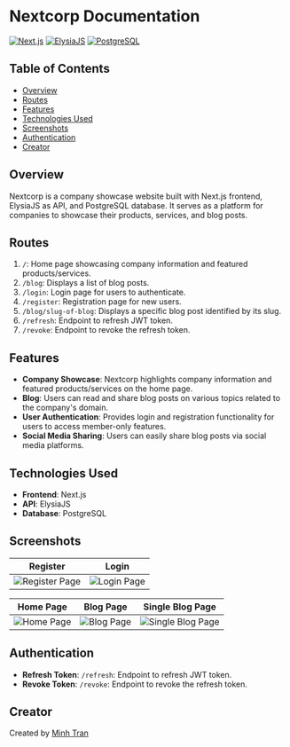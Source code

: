 # Nextcorp Documentation

[![Next.js](https://img.shields.io/badge/Frontend-Next.js-blue)](https://nextjs.org/)
[![ElysiaJS](https://img.shields.io/badge/API-ElysiaJS-green)](https://elysia.dev/)
[![PostgreSQL](https://img.shields.io/badge/Database-PostgreSQL-orange)](https://www.postgresql.org/)

## Table of Contents
- [Overview](#overview)
- [Routes](#routes)
- [Features](#features)
- [Technologies Used](#technologies-used)
- [Screenshots](#screenshots)
- [Authentication](#authentication)
- [Creator](#creator)

## Overview
Nextcorp is a company showcase website built with Next.js frontend, ElysiaJS as API, and PostgreSQL database. It serves as a platform for companies to showcase their products, services, and blog posts.

## Routes

1. `/`: Home page showcasing company information and featured products/services.
2. `/blog`: Displays a list of blog posts.
3. `/login`: Login page for users to authenticate.
4. `/register`: Registration page for new users.
5. `/blog/slug-of-blog`: Displays a specific blog post identified by its slug.
6. `/refresh`: Endpoint to refresh JWT token.
7. `/revoke`: Endpoint to revoke the refresh token.

## Features

- **Company Showcase**: Nextcorp highlights company information and featured products/services on the home page.
- **Blog**: Users can read and share blog posts on various topics related to the company's domain.
- **User Authentication**: Provides login and registration functionality for users to access member-only features.
- **Social Media Sharing**: Users can easily share blog posts via social media platforms.

## Technologies Used

- **Frontend**: Next.js
- **API**: ElysiaJS
- **Database**: PostgreSQL

## Screenshots

| Register | Login |
|:---------:|:---------:|
| ![Register Page](https://github.com/minhtran241/nextcorp/tree/main/frontend/public/screenshots/register.png) | ![Login Page](https://github.com/minhtran241/nextcorp/tree/main/frontend/public/screenshots/login.png) |


| Home Page | Blog Page | Single Blog Page
|:---------:|:---------:|:---------:| 
| ![Home Page](https://github.com/minhtran241/nextcorp/tree/main/frontend/public/screenshots/home.png) | ![Blog Page](https://github.com/minhtran241/nextcorp/tree/main/frontend/public/screenshots/blog.png) | ![Single Blog Page](https://github.com/minhtran241/nextcorp/tree/main/frontend/public/screenshots/single_blog.png) |

## Authentication

- **Refresh Token**: `/refresh`: Endpoint to refresh JWT token.
- **Revoke Token**: `/revoke`: Endpoint to revoke the refresh token.

## Creator

Created by [Minh Tran](https://minhtran-nine.vercel.app)
